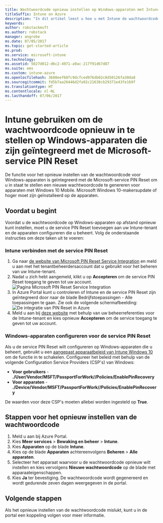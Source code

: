 ```yaml
---
title: Wachtwoordcode opnieuw instellen op Windows-apparaten met Intune
titleSuffix: Intune on Azure
description: "In dit artikel leest u hoe u met Intune de wachtwoordcode opnieuw kunt instellen op Windows-apparaten die zijn geïntegreerd met de Microsoft-service PIN Reset."
keywords: 
author: robstackmsft
ms.author: robstack
manager: angrobe
ms.date: 07/05/2017
ms.topic: get-started-article
ms.prod: 
ms.service: microsoft-intune
ms.technology: 
ms.assetid: 5027d012-d6c2-4971-a9ac-217f91d67d87
ms.suite: ems
ms.custom: intune-azure
ms.openlocfilehash: 3688eef68fc9dcfced976db02c8d50126fa30da8
ms.sourcegitcommit: fd5b7aa26446d2fa92c21638cb29371e43fe169f
ms.translationtype: HT
ms.contentlocale: nl-NL
ms.lasthandoff: 07/06/2017
---
```

# <a name="reset-the-passcode-on-windows-devices-integrated-with-the-microsoft-pin-reset-service-using-intune"></a>Intune gebruiken om de wachtwoordcode opnieuw in te stellen op Windows-apparaten die zijn geïntegreerd met de Microsoft-service PIN Reset

De functie voor het opnieuw instellen van de wachtwoordcode voor Windows-apparaten is geïntegreerd met de Microsoft-service PIN Reset om u in staat te stellen een nieuwe wachtwoordcode te genereren voor apparaten met Windows 10 Mobile. Microsoft Windows 10-makersupdate of hoger moet zijn geïnstalleerd op de apparaten.


## <a name="before-you-start"></a>Voordat u begint

Voordat u de wachtwoordcode op Windows-apparaten op afstand opnieuw kunt instellen, moet u de service PIN Reset toevoegen aan uw Intune-tenant en de apparaten configureren die u beheert. Volg de onderstaande instructies om deze taken uit te voeren:

### <a name="connect-intune-with-the-pin-reset-service"></a>Intune verbinden met de service PIN Reset

1. Ga naar [de website van Microsoft PIN Reset Service Integration](https://login.windows.net/common/oauth2/authorize?response_type=code&client_id=b8456c59-1230-44c7-a4a2-99b085333e84&resource=https%3A%2F%2Fgraph.windows.net&redirect_uri=https%3A%2F%2Fcred.microsoft.com&state=e9191523-6c2f-4f1d-a4f9-c36f26f89df0&prompt=admin_consent) en meld u aan met het tenantbeheerdersaccount dat u gebruikt voor het beheren van uw Intune-tenant.
2. Nadat u zich hebt aangemeld, klikt u op **Accepteren** om de service PIN Reset toegang te geven tot uw account.<br>
![Pagina Microsoft PIN Reset Service Integration](./media/pin-reset-service-application.png)
3. In Azure Portal kunt u controleren of Intune en de service PIN Reset zijn geïntegreerd door naar de blade Bedrijfstoepassingen - Alle toepassingen te gaan. Zie ook de volgende schermafbeelding:<br>
![De integratie van PIN Reset in Azure](./media/pin-reset-service-home-screen.png)
4. Meld u aan bij [deze website](https://login.windows.net/common/oauth2/authorize?response_type=code&client_id=9115dd05-fad5-4f9c-acc7-305d08b1b04e&resource=https%3A%2F%2Fcred.microsoft.com%2F&redirect_uri=ms-appx-web%3A%2F%2FMicrosoft.AAD.BrokerPlugin%2F9115dd05-fad5-4f9c-acc7-305d08b1b04e&state=6765f8c5-f4a7-4029-b667-46a6776ad611&prompt=admin_consent) met behulp van uw beheerreferenties voor de Intune-tenant en kies opnieuw **Accepteren** om de service toegang te geven tot uw account.

### <a name="configure-windows-devices-to-use-pin-reset"></a>Windows-apparaten configureren voor de service PIN Reset

Als u de service PIN Reset wilt configureren op Windows-apparaten die u beheert, gebruikt u een [aangepast apparaatbeleid van Intune Windows 10](custom-settings-windows-10.md) om de functie in te schakelen. Configureer het beleid met behulp van de volgende Configuration Service Providers (CSP's) van Windows:


- **Voor gebruikers** - **./User/Vendor/MSFT/PassportForWork/<tenant ID>/Policies/EnablePinRecovery**
- **Voor apparaten** - **./Device/Vendor/MSFT/PassportForWork/<tenant ID>/Policies/EnablePinRecovery**

De waarden voor deze CSP's moeten allebei worden ingesteld op **True**.

## <a name="steps-to-reset-the-passcode"></a>Stappen voor het opnieuw instellen van de wachtwoordcode

1. Meld u aan bij Azure Portal.
2. Kies **Meer services** > **Bewaking en beheer** > **Intune**.
3. Kies **Apparaten** op de blade **Intune**.
4. Kies op de blade **Apparaten** achtereenvolgens **Beheren** > **Alle apparaten**.
5. Selecteer het apparaat waarvoor u de wachtwoordcode opnieuw wilt instellen en kies vervolgens **Nieuwe wachtwoordcode** op de blade met apparaateigenschappen.
6. Kies **Ja** ter bevestiging. De wachtwoordcode wordt gegenereerd en wordt gedurende zeven dagen weergegeven in de portal.

## <a name="next-steps"></a>Volgende stappen

Als het opnieuw instellen van de wachtwoordcode mislukt, kunt u in de portal een koppeling volgen voor meer informatie.


